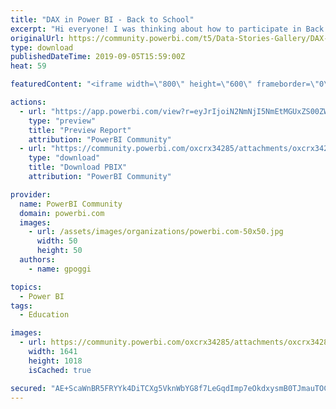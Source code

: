 ```yaml
---
title: "DAX in Power BI - Back to School"
excerpt: "Hi everyone! I was thinking about how to participate in Back to school contest last week and I said what do I like? and how it can be useful for"
originalUrl: https://community.powerbi.com/t5/Data-Stories-Gallery/DAX-in-Power-BI-Back-to-School/m-p/785063
type: download
publishedDateTime: 2019-09-05T15:59:00Z
heat: 59

featuredContent: "<iframe width=\"800\" height=\"600\" frameborder=\"0\" src=\"https://app.powerbi.com/view?r=eyJrIjoiN2NmNjI5NmEtMGUxZS00ZWRiLTlhZDgtMjU4NmFmNzkxMjI4IiwidCI6ImNhMWQwOGIwLTk1NDMtNGJkOS04NzE4LTQyYmVjZGRjNzc4NiIsImMiOjR9\"></iframe>"

actions:
  - url: "https://app.powerbi.com/view?r=eyJrIjoiN2NmNjI5NmEtMGUxZS00ZWRiLTlhZDgtMjU4NmFmNzkxMjI4IiwidCI6ImNhMWQwOGIwLTk1NDMtNGJkOS04NzE4LTQyYmVjZGRjNzc4NiIsImMiOjR9"
    type: "preview"
    title: "Preview Report"
    attribution: "PowerBI Community"
  - url: "https://community.powerbi.com/oxcrx34285/attachments/oxcrx34285/DataStoriesGallery/2931/2/DAX_In_Power_BI.pbix"
    type: "download"
    title: "Download PBIX"
    attribution: "PowerBI Community"

provider:
  name: PowerBI Community
  domain: powerbi.com
  images:
    - url: /assets/images/organizations/powerbi.com-50x50.jpg
      width: 50
      height: 50
  authors:
    - name: gpoggi

topics:
  - Power BI
tags:
  - Education

images:
  - url: https://community.powerbi.com/oxcrx34285/attachments/oxcrx34285/DataStoriesGallery/2931/3/Thumbnail%20Dax%20In%20Power%20BI_2.png
    width: 1641
    height: 1018
    isCached: true

secured: "AE+ScaWnBR5FRYYk4DiTCXg5VknWbYG8f7LeGqdImp7eOkdxysmB0TJmauTOC+oWTSLQ6XS0BEu70DcRyfJmQ+D1cAUZaaA3Zr4PAIvmZZVHp3kMwEML/w0qgQr+KP6Ajd3jtIy/m5JZNMESdhatZA7Jcg9w2NbpPP48vAtZhda5DbjRaBuxDHqo9qVJvrMeNW61EzltM0hIhuCjsqp/ipPJ8pJav4jb9rU2NbY46v9UsJG8NsCyyYKEz8Q53IcK+MahfFXOq/7NT1VBY/zUwte7bMO9pwJyyeCIMSZ96CXL2FI/2lQz7xpXDwHLv5MLjeSUSssAdeHB1ABdCuVZaLOW2JJloolRqCQJ+foeZJ1YLlJmcoG+ivGuCxF9dSDW;UXXYTfEcIkJj4jFUhdu2nQ=="
---
```


